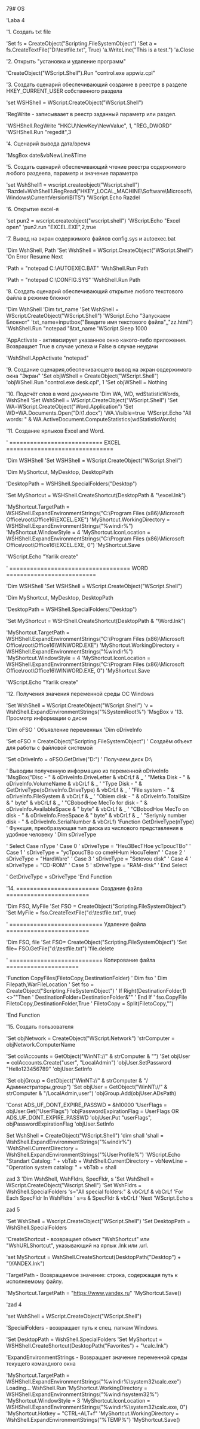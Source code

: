 79# OS

'Laba 4

'1. Создать txt file

'Set fs = CreateObject("Scripting.FileSystemObject")
'Set a = fs.CreateTextFile("D:\testfile.txt", True)
'a.WriteLine("This is a test.")
'a.Close

'2. Открыть "установка и удаление программ"

'CreateObject("WScript.Shell").Run "control.exe appwiz.cpl"


'3. Создать сценарий обеспечивающий создание в реестре в разделе HKEY_CURRENT_USER собственного раздела

'set WSHShell = WScript.CreateObject("WScript.Shell")

'RegWrite - записываает в реестр заданный параметр или раздел.


'WSHShell.RegWrite "HKCU\NewKey\NewValue", 1, "REG_DWORD"
'WSHShell.Run "regedit",3

'4. Сценарий вывода дата/время

'MsgBox date&vbNewLine&Time

'5. Создать сценарий обеспечивающий чтение реестра содержимого любого раздеела, параметр и значение параметра

'set WshShell1 = wscript.createobject("Wscript.shell")
'Razdel=WshShell1.RegRead("HKEY_LOCAL_MACHINE\Software\Microsoft\Windows\CurrentVersion\BITS\")
'WScript.Echo Razdel

'6. Открытие excel-я

'set pun2 = wscript.createobject("wscript.shell")
'WScript.Echo "Excel open"
'pun2.run "EXCEL.EXE",2,true

'7. Вывод на экран содержимого файлов config.sys и autoexec.bat

'Dim WshShell, Path
'Set WshShell = WScript.CreateObject("WScript.Shell")
'On Error Resume Next

'Path = "notepad C:\AUTOEXEC.BAT"
'WshShell.Run Path

'Path = "notepad C:\CONFIG.SYS"
'WshShell.Run Path

'8. Cоздать сценарий обеспечивающий открытие любого текстового файла в режиме блокнот

'Dim WshShell
'Dim txt_name
'Set WshShell = WScript.CreateObject("WScript.Shell")
'WScript.Echo "Запускаем Блокнот"
'txt_name=inputbox("Введите имя текстового файла",,"zz.html")
'WshShell.Run "notepad "&txt_name
'WScript.Sleep 1000

'AppActivate - активизирует указанное окно какого-либо приложения. Возвращает True в случае успеха и False в случае неудачи

'WshShell.AppActivate "notepad"

'9. Создание сценария,обеспечивающего вывод на экран содержимого окна "Экран"
'Set objWShell = CreateObject("WScript.Shell")
'objWShell.Run "control.exe desk.cpl", 1
'Set objWShell = Nothing

'10. Подсчёт слов в word документе
'Dim WA, WD, wdStatisticWords, WshShell
'Set WshShell = WScript.CreateObject("WScript.Shell")
'Set WA=WScript.CreateObject("Word.Application")
'Set WD=WA.Documents.Open("D:\1.docx")
'WA.Visible=true
'WScript.Echo "All words: " & WA.ActiveDocument.ComputeStatistics(wdStatisticWords)

'11. Создание ярлыков Excel and Word.

' =========================== EXCEL ===============================

'Dim WSHShell
'Set WSHShell = WScript.CreateObject("WScript.Shell")


'Dim MyShortcut, MyDesktop, DesktopPath

'DesktopPath = WSHShell.SpecialFolders("Desktop")

'Set MyShortcut = WSHShell.CreateShortcut(DesktopPath & "\excel.lnk")

'MyShortcut.TargetPath = WSHShell.ExpandEnvironmentStrings("C:\Program Files (x86)\Microsoft Office\root\Office16\EXCEL.EXE")
'MyShortcut.WorkingDirectory = WSHShell.ExpandEnvironmentStrings("%windir%")
'MyShortcut.WindowStyle = 4
'MyShortcut.IconLocation = WSHShell.ExpandEnvironmentStrings("C:\Program Files (x86)\Microsoft Office\root\Office16\EXCEL.EXE, 0")
'MyShortcut.Save

'WScript.Echo "Yarlik create"

' =================================== WORD ==========================

'Dim WSHShell
'Set WSHShell = WScript.CreateObject("WScript.Shell")


'Dim MyShortcut, MyDesktop, DesktopPath

'DesktopPath = WSHShell.SpecialFolders("Desktop")

'Set MyShortcut = WSHShell.CreateShortcut(DesktopPath & "\Word.lnk")

'MyShortcut.TargetPath = WSHShell.ExpandEnvironmentStrings("C:\Program Files (x86)\Microsoft Office\root\Office16\WINWORD.EXE")
'MyShortcut.WorkingDirectory = WSHShell.ExpandEnvironmentStrings("%windir%")
'MyShortcut.WindowStyle = 4
'MyShortcut.IconLocation = WSHShell.ExpandEnvironmentStrings("C:\Program Files (x86)\Microsoft Office\root\Office16\WINWORD.EXE, 0")
'MyShortcut.Save

'WScript.Echo "Yarlik create"

'12. Получения значения переменной среды ОС Windows

'Set WshShell = WScript.CreateObject("WScript.Shell")
'v = WshShell.ExpandEnvironmentStrings("%SystemRoot%")
'MsgBox v
'13. Просмотр информации о диске

'Dim oFSO ' Объявление переменных
'Dim oDriveInfo

'Set oFSO = CreateObject("Scripting.FileSystemObject") ' Создаём объект для работы с файловой системой

'Set oDriveInfo = oFSO.GetDrive("D:\") ' Получаем диск D:\

' Выводим полученную информацию из переменной oDriveInfo
'MsgBox("Disc - " & oDriveInfo.DriveLetter & vbCrLf & _
' "Metka Disk - " & oDriveInfo.VolumeName & vbCrLf & _
' "Type Disk - " & GetDriveType(oDriveInfo.DriveType) & vbCrLf & _
' "File system - " & oDriveInfo.FileSystem & vbCrLf & _
' "Obiem disk - " & oDriveInfo.TotalSize & " byte" & vbCrLf & _
' "CBobodHoe MecTo for disk - " & oDriveInfo.AvailableSpace & " byte" & vbCrLf & _
' "CBobodHoe MecTo on disk - " & oDriveInfo.FreeSpace & " byte" & vbCrLf & _
' "Seriyniy number disk - " & oDriveInfo.SerialNumber & vbCrLf)
'Function GetDriveType(nType) ' Функция, преобразующая тип диска из числового представления в удобное человеку
' Dim sDriveType

' Select Case nType
' Case 0
' sDriveType = "Heu3BecTHoe ycTpoucTBo"
' Case 1
' sDriveType = "ycTpoucTBo co cmeHHum HocuTelem"
' Case 2
' sDriveType = "HardWare"
' Case 3
' sDriveType = "Setevou disk"
' Case 4
' sDriveType = "CD-ROM"
' Case 5
' sDriveType = "RAM-disk"
' End Select

' GetDriveType = sDriveType
'End Function

'14. ======================== Cоздание файла ========================

'Dim FSO, MyFile
'Set FSO = CreateObject("Scripting.FileSystemObject")
'Set MyFile = fso.CreateTextFile("d:\testfile.txt", true)

' =========================== Удаление файла ========================

'Dim FSO, file
'Set FSO= CreateObject("Scripting.FileSystemObject")
'Set file= FSO.GetFile("d:\testfile.txt")
'file.delete

' =========================== Копирование файла =====================

'Function CopyFiles(FiletoCopy,DestinationFolder)
' Dim fso
' Dim Filepath,WarFileLocation
' Set fso = CreateObject("Scripting.FileSystemObject")
' If Right(DestinationFolder,1) <>"\"Then
' DestinationFolder=DestinationFolder&"\"
' End If
' fso.CopyFile FiletoCopy,DestinationFolder,True
' FiletoCopy = Split(FiletoCopy,"\")

'End Function

'15. Создать пользователя

'Set objNetwork = CreateObject("WScript.Network")
'strComputer = objNetwork.ComputerName

'Set colAccounts = GetObject("WinNT://" & strComputer & "")
'Set objUser = colAccounts.Create("user", "LocalAdmin")
'objUser.SetPassword "Hello123456789"
'objUser.SetInfo

'Set objGroup = GetObject("WinNT://" & strComputer & "/Администраторы,group")
'Set objUser = GetObject("WinNT://" & strComputer & "/LocalAdmin,user")
'objGroup.Add(objUser.ADsPath)

'Const ADS_UF_DONT_EXPIRE_PASSWD = &h10000
'UserFlags = objUser.Get("UserFlags")
'objPasswordExpirationFlag = UserFlags OR ADS_UF_DONT_EXPIRE_PASSWD
'objUser.Put "userFlags", objPasswordExpirationFlag
'objUser.SetInfo

Set WshShell = CreateObject("WScript.Shell") 
  'dim shall 
  'shall = WshShell.ExpandEnvironmentStrings("%windir%") 
  'WshShell.CurrentDirectory = WshShell.ExpandEnvironmentStrings("%UserProfile%") 
  'WScript.Echo "Standart Catalog: " + vbTab + WshShell.CurrentDirectory + vbNewLine + "Operation system catalog: " + vbTab + shall 

zad 3 
  'Dim WshShell, WshFldrs, SpecFldr, s 
  'Set WshShell = WScript.CreateObject("Wscript.Shell") 
  'Set WshFldrs = WshShell.SpecialFolders 
  's="All special folders:" & vbCrLf & vbCrLf 
  'For Each SpecFldr In WshFldrs 
  ' s=s & SpecFldr & vbCrLf 
  'Next 
  'WScript.Echo s 


zad 5 
   
  'Set WshShell = Wscript.CreateObject("WScript.Shell") 
  'Set DesktopPath = WshShell.SpecialFolders 
   
  'CreateShortcut - возвращает объект "WshShortcut" или "WshURLShortcut", указывающий на ярлык .lnk или .url. 
   
  'set MyShortcut = WshShell.CreateShortcut(DesktopPath("Desktop") + "\YANDEX.lnk") 
   
  'TargetPath - Возвращаемое значение: строка, содержащая путь к исполняемому файлу. 
   
  'MyShortcut.TargetPath = "https://www.yandex.ru" 
  'MyShortcut.Save() 
   
  'zad 4 
   
  'set WshShell = WScript.CreateObject("WScript.Shell") 
   
  'SpecialFolders - возвращает путь к спец. папкам Windows. 
   
  'Set DesktopPath = WshShell.SpecialFolders 
  'Set MyShortcut = WSHShell.CreateShortcut(DesktopPath("Favorites") + "\\calc.lnk") 
   
  'ExpandEnvironmentStrings - Возвращает значение переменной среды текущего командного окна 
   
  'MyShortcut.TargetPath = WSHShell.ExpandEnvironmentStrings("%windir%\system32\\calc.exe") 
  Loading... 
  WshShell.Run 
  'MyShortcut.WorkingDirectory = WSHShell.ExpandEnvironmentStrings("%windir\system32%") 
  'MyShortcut.WindowStyle = 3 
  'MyShortcut.IconLocation = WSHShell.ExpandEnvironmentStrings("%windir%\system32\calc.exe, 0") 
  'MyShortcut.Hotkey = "CTRL+ALT+f" 
  'MyShortcut.WorkingDirectory = WshShell.ExpandEnvironmentStrings("%TEMP%") 
  'MyShortcut.Save()  
